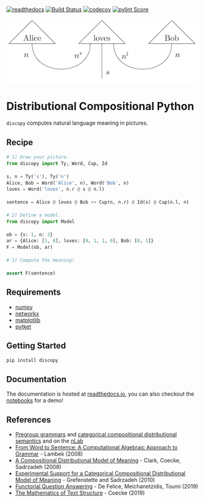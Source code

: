 [![readthedocs](https://readthedocs.org/projects/discopy/badge/?version=dev)](https://discopy.readthedocs.io/en/dev/)
[![Build Status](https://travis-ci.com/oxford-quantum-group/discopy.svg?branch=dev)](https://travis-ci.com/oxford-quantum-group/discopy)
[![codecov](https://codecov.io/gh/oxford-quantum-group/discopy/branch/dev/graph/badge.svg)](https://codecov.io/gh/oxford-quantum-group/discopy)
[![pylint Score](https://mperlet.github.io/pybadge/badges/9.77.svg)](https://www.pylint.org/)

!["Alice loves Bob" in picture](docs/alice-loves-bob.png)

# Distributional Compositional Python

`discopy` computes natural language meaning in pictures.

## Recipe

```python
# 1) Draw your picture.
from discopy import Ty, Word, Cup, Id

s, n = Ty('s'), Ty('n')
Alice, Bob = Word('Alice', n), Word('Bob', n)
loves = Word('loves', n.r @ s @ n.l)

sentence = Alice @ loves @ Bob >> Cup(n, n.r) @ Id(s) @ Cup(n.l, n)

# 2) Define a model.
from discopy import Model

ob = {s: 1, n: 2}
ar = {Alice: [1, 0], loves: [0, 1, 1, 0], Bob: [0, 1]}
F = Model(ob, ar)

# 3) Compute the meaning!

assert F(sentence)
```

## Requirements

* [numpy](https://numpy.org/)
* [networkx](https://networkx.github.io/)
* [matplotlib](https://matplotlib.org/)
* [pytket](https://github.com/CQCL/pytket)

## Getting Started

```shell
pip install discopy
```

## Documentation

The documentation is hosted at [readthedocs.io](https://discopy.readthedocs.io/),
you can also checkout the [notebooks](notebooks/) for a demo!

## References

* [Pregroup grammars](https://ncatlab.org/nlab/show/pregroup+grammar) and [categorical compositional distributional semantics](https://ncatlab.org/nlab/show/categorical+compositional+distributional+semantics) and on the [nLab](https://ncatlab.org/)
* [From Word to Sentence: A Computational Algebraic Approach to Grammar](http://www.math.mcgill.ca/barr/lambek/pdffiles/2008lambek.pdf) - Lambek (2008)
* [A Compositional Distributional Model of Meaning](http://citeseerx.ist.psu.edu/viewdoc/download?doi=10.1.1.363.8703&rep=rep1&type=pdf) - Clark, Coecke, Sadrzadeh (2008)
* [Experimental Support for a Categorical Compositional Distributional Model of Meaning](https://arxiv.org/abs/1106.4058) - Grefenstette and Sadrzadeh (2010)
* [Functorial Question Answering](https://arxiv.org/abs/1905.07408) - De Felice, Meichanetzidis, Toumi (2019) 
* [The Mathematics of Text Structure](https://arxiv.org/abs/1904.03478) - Coecke (2019)
